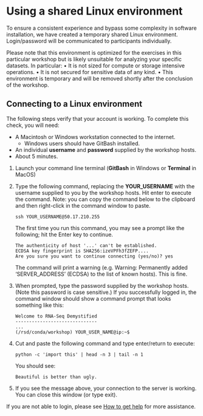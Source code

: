 # Using a shared Linux environment
To ensure a consistent experience and bypass some complexity in software installation, we have created a temporary shared Linux environment. Login/password will be communicated to participants individually.

Please note that this environment is optimized for the exercises in this particular workshop but is likely unsuitable for analyzing your
specific datasets. In particular:
• It is not sized for compute or storage intensive operations.
• It is not secured for sensitive data of any kind.
• This environment is temporary and will be removed shortly after the
conclusion of the workshop.

## Connecting to a Linux environment

The following steps verify that your account is working. To complete this check,
you will need:
- A Macintosh or Windows workstation connected to the internet.
  - Windows users should have GitBash installed.
- An individual **username** and **password** supplied by the workshop hosts.
- About 5 minutes.

1. Launch your command line terminal (**GitBash** in Windows or **Terminal** in MacOS)

2. Type the following command, replacing the **YOUR_USERNAME** with the username supplied to you by the workshop hosts. Hit enter to execute the command. Note: you can copy the command below to the clipboard and then right-click in the command window to paste.

   ```ssh YOUR_USERNAME@50.17.210.255```

   The first time you run this command, you may see a prompt like the following; hit the Enter key to continue.

	```
   The authenticity of host '...' can't be established.
   ECDSA key fingerprint is SHA256:izeVPFh3fZEFP....
   Are you sure you want to continue connecting (yes/no)? yes
	```

   The command will print a warning (e.g. Warning: Permanently added ‘SERVER_ADDRESS’ (ECDSA) to the list of known hosts). This is fine.

3. When prompted,  type the password supplied by the workshop hosts. (Note this
   password is case sensitive.) If you successfully logged in, the command window should show a command prompt that looks something like this:

   ```
   Welcome to RNA-Seq Demystified
   ------------------------------
   ...
   (/rsd/conda/workshop) YOUR_USER_NAME@ip:~$
   ```

4. Cut and paste the following command and type enter/return to execute:

   ```python -c 'import this' | head -n 3 | tail -n 1```

   You should see:

   ``` Beautiful is better than ugly. ```

5. If you see the message above, your connection to the server is working. You can
   close this window (or type exit).


If you are not able to login, please see [How to get help](setup_instructions#how-to-get-help) for more assistance.
